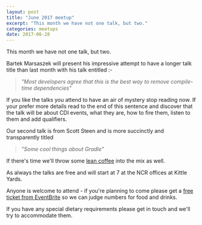 ```yaml
---
layout: post
title: "June 2017 meetup"
excerpt: "This month we have not one talk, but two."
categories: meetups 
date: 2017-06-28
---
```


This month we have not one talk, but two.

Bartek Marsaszek will present his impressive attempt to have a longer talk title than last month with his talk entitled :-

> *"Most developers agree that this is the best way to remove compile-time dependencies"* 

If you like the talks you attend to have an air of mystery stop reading now. If your prefer more details read to the end of this sentence and discover that the talk will be about CDI events, what they are, how to fire them, listen to them and add qualifiers.

Our second talk is from Scott Steen and is more succinctly and transparently titled

> *"Some cool things about Gradle"*

If there's time we'll throw some [lean coffee](http://leancoffee.org/) into the mix as well.

As always the talks are free and will start at 7 at the NCR offices at Kittle Yards.

Anyone is welcome to attend - if you're planning to come please get a [free ticket from EventBrite](https://www.eventbrite.co.uk/e/edjug-june-meetup-tickets-35571982758) so we can judge numbers for food and drinks.

If you have any special dietary requirements please get in touch and we'll try to accommodate them.
